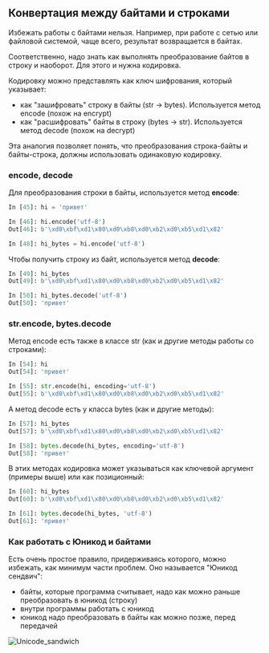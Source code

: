 ## Конвертация между байтами и строками

Избежать работы с байтами нельзя.
Например, при работе с сетью или файловой системой, чаще всего, результат возвращается в байтах.

Соответственно, надо знать как выполнять преобразование байтов в строку и наоборот.
Для этого и нужна кодировка.

Кодировку можно представлять как ключ шифрования, который указывает:
* как "зашифровать" строку в байты (str -> bytes). Используется метод encode (похож на encrypt)
* как "расшифровать" байты в строку (bytes -> str). Используется метод decode (похож на decrypt)

Эта аналогия позволяет понять, что преобразования строка-байты и байты-строка, должны использовать одинаковую кодировку.

### encode, decode

Для преобразования строки в байты, используется метод __encode__:
```python
In [45]: hi = 'привет'

In [46]: hi.encode('utf-8')
Out[46]: b'\xd0\xbf\xd1\x80\xd0\xb8\xd0\xb2\xd0\xb5\xd1\x82'

In [48]: hi_bytes = hi.encode('utf-8')
```

Чтобы получить строку из байт, используется метод __decode__:
```python
In [49]: hi_bytes
Out[49]: b'\xd0\xbf\xd1\x80\xd0\xb8\xd0\xb2\xd0\xb5\xd1\x82'

In [50]: hi_bytes.decode('utf-8')
Out[50]: 'привет'
```

### str.encode, bytes.decode

Метод encode есть также в классе str (как и другие методы работы со строками):
```python
In [54]: hi
Out[54]: 'привет'

In [55]: str.encode(hi, encoding='utf-8')
Out[55]: b'\xd0\xbf\xd1\x80\xd0\xb8\xd0\xb2\xd0\xb5\xd1\x82'
```

А метод decode есть у класса bytes (как и другие методы):
```python
In [57]: hi_bytes
Out[57]: b'\xd0\xbf\xd1\x80\xd0\xb8\xd0\xb2\xd0\xb5\xd1\x82'

In [58]: bytes.decode(hi_bytes, encoding='utf-8')
Out[58]: 'привет'
```

В этих методах кодировка может указываться как ключевой аргумент (примеры выше) или как позиционный:
```python
In [60]: hi_bytes
Out[60]: b'\xd0\xbf\xd1\x80\xd0\xb8\xd0\xb2\xd0\xb5\xd1\x82'

In [61]: bytes.decode(hi_bytes, 'utf-8')
Out[61]: 'привет'
```

### Как работать с Юникод и байтами

Есть очень простое правило, придерживаясь которого, можно избежать, как минимум части проблем.
Оно называется "Юникод сендвич":
* байты, которые программа считывает, надо как можно раньше преобразовать в юникод (строку)
* внутри программы работать с юникод
* юникод надо преобразовать в байты как можно позже, перед передачей


![Unicode_sandwich](https://nedbatchelder.com/text/unipain_pix/034.png)


